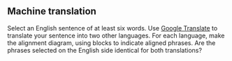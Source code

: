 Machine translation
------------------

Select an English sentence of at least six words. Use [Google Translate](https://translate.google.com) to translate your sentence into two other languages. For each language, make the alignment diagram, using blocks to indicate aligned phrases. Are the phrases selected on the English side identical for both translations?
